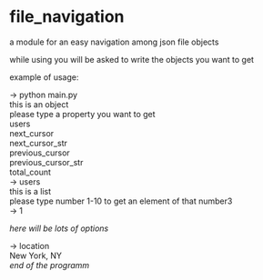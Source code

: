 # file_navigation

a module for an easy navigation among json file objects

while using you will be asked to write the objects you want to get

example of usage:

-> python main.py  
this is an object  
please type a property you want to get  
users  
next_cursor  
next_cursor_str  
previous_cursor  
previous_cursor_str  
total_count  
-> users  
this is a list  
please type number 1-10 to get an element of that number3  
-> 1  

*here will be lots of options*  

-> location  
New York, NY  
*end of the programm*  